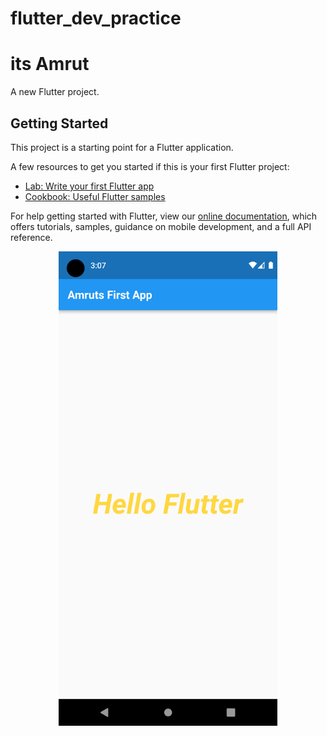 # flutter_dev_practice
# its Amrut
A new Flutter project.

## Getting Started

This project is a starting point for a Flutter application.

A few resources to get you started if this is your first Flutter project:

- [Lab: Write your first Flutter app](https://flutter.dev/docs/get-started/codelab)
- [Cookbook: Useful Flutter samples](https://flutter.dev/docs/cookbook)

For help getting started with Flutter, view our
[online documentation](https://flutter.dev/docs), which offers tutorials,
samples, guidance on mobile development, and a full API reference.

<!-- ![Screenshot](Screenshot_1644745043.png) -->

<p align="center">
  <img src="Screenshot_1644745043.png" width="350" title="hover text">
</p>
